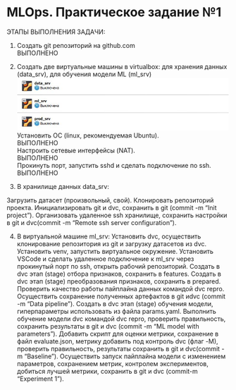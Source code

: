 # MLOps. Практическое задание №1

ЭТАПЫ ВЫПОЛНЕНИЯ ЗАДАЧИ:

1. Создать git репозиторий на github.com<br />
   ВЫПОЛНЕНО
   
2. Создать две виртуальные машины в virtualbox: для хранения данных (data_srv), для обучения модели ML (ml_srv)
      <img src="https://github.com/PrintSmart/MLOps_HW1/blob/main/screen/VB.JPG" /><br />
Установить ОС (linux, рекомендуемая Ubuntu).<br />
ВЫПОЛНЕНО<br />
Настроить сетевые интерфейсы (NAT).<br />
ВЫПОЛНЕНО<br />
Прокинуть порт, запустить sshd и сделать подключение по ssh.<br />
ВЫПОЛНЕНО<br />

3. В хранилище данных data_srv:

Загрузить датасет (произвольный, свой).
Клонировать репозиторий проекта.
Инициализировать git и dvc, сохранить в git (commit -m “Init project”).
Организовать удаленное ssh хранилище, сохранить настройки в git и dvc(commit -m “Remote ssh server configuration”).

4. В виртуальной машине ml_srv:
Установить dvc, осуществить клонирование репозитория из git и загрузку датасетов из dvc.
Установить venv, запустить виртуальное окружение.
Установить VSCode и сделать удаленное подключение к ml_srv через прокинутый порт по ssh, открыть рабочий репозиторий.
Создать в dvc этап (stage) отбора признаков, сохранить в features.
Создать в dvc этап (stage) преобразования признаков, сохранить в prepared.
Проверить качество работы пайплайна данных командой dvc repro.
Осуществить сохранение полученных артефактов в git иdvc (commit -m “Data pipeline”).
Создать в dvc этап (stage) обучения модели, гиперпараметры использовать из файла params.yaml.
Выполнить обучение модели dvc командой dvc repro, проверить правильность, сохранить результаты в git и dvc (commit -m “ML model with parameters”).
Добавить скрипт для оценки метрики, сохранение в файл evaluate.json, метрику добавить под контроль dvc (флаг -M), проверить правильность, результаты сохранить в git и dvc(commit -m “Baseline”).
Осуществить запуск пайплайна модели с изменением параметров, сохранением метрик, контролем экспериментов, добиться лучшей метрики, сохранить в git и dvc (commit-m “Experiment 1”).
